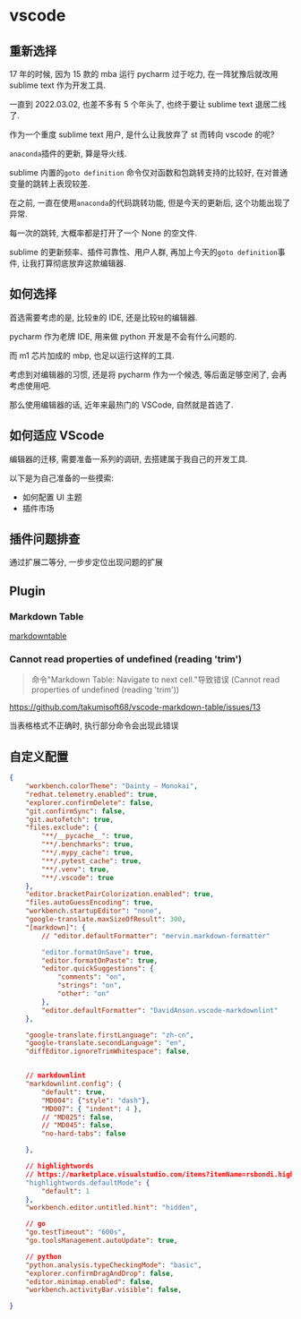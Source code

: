 # vscode

## 重新选择

17 年的时候, 因为 15 款的 mba 运行 pycharm 过于吃力, 在一阵犹豫后就改用 sublime text 作为开发工具.

一直到 2022.03.02, 也差不多有 5 个年头了, 也终于要让 sublime text 退居二线了.

作为一个重度 sublime text 用户, 是什么让我放弃了 st 而转向 vscode 的呢?

`anaconda`插件的更新, 算是导火线.

sublime 内置的`goto definition` 命令仅对函数和包跳转支持的比较好,  在对普通变量的跳转上表现较差.

在之前, 一直在使用`anaconda`的代码跳转功能, 但是今天的更新后, 这个功能出现了异常.

每一次的跳转, 大概率都是打开了一个 None 的空文件.

sublime 的更新频率、插件可靠性、用户人群, 再加上今天的`goto definition`事件, 让我打算彻底放弃这款编辑器.

## 如何选择

首选需要考虑的是, 比较`重`的 IDE, 还是比较`轻`的编辑器.

pycharm 作为老牌 IDE, 用来做 python 开发是不会有什么问题的.

而 m1 芯片加成的 mbp, 也足以运行这样的工具.

考虑到对编辑器的习惯, 还是将 pycharm 作为一个候选, 等后面足够空闲了,  会再考虑使用吧.

那么使用编辑器的话, 近年来最热门的 VSCode, 自然就是首选了.

## 如何适应 VScode

编辑器的迁移, 需要准备一系列的调研, 去搭建属于我自己的开发工具.

以下是为自己准备的一些摸索:

- 如何配置 UI 主题
- 插件市场

## 插件问题排查

通过扩展二等分, 一步步定位出现问题的扩展

## Plugin

### Markdown Table

[markdowntable](https://marketplace.visualstudio.com/items?itemName=TakumiI.markdowntable)

### Cannot read properties of undefined (reading 'trim')

> 命令"Markdown Table: Navigate to next cell."导致错误 (Cannot read properties of undefined (reading 'trim'))

<https://github.com/takumisoft68/vscode-markdown-table/issues/13>

当表格格式不正确时, 执行部分命令会出现此错误

## 自定义配置

```json
{
    "workbench.colorTheme": "Dainty – Monokai",
    "redhat.telemetry.enabled": true,
    "explorer.confirmDelete": false,
    "git.confirmSync": false,
    "git.autofetch": true,
    "files.exclude": {
        "**/__pycache__": true,
        "**/.benchmarks": true,
        "**/.mypy_cache": true,
        "**/.pytest_cache": true,
        "**/.venv": true,
        "**/.vscode": true
    },
    "editor.bracketPairColorization.enabled": true,
    "files.autoGuessEncoding": true,
    "workbench.startupEditor": "none",
    "google-translate.maxSizeOfResult": 300,
    "[markdown]": {
        // "editor.defaultFormatter": "mervin.markdown-formatter"

        "editor.formatOnSave": true,
        "editor.formatOnPaste": true,
        "editor.quickSuggestions": {
            "comments": "on",
            "strings": "on",
            "other": "on"
        },
        "editor.defaultFormatter": "DavidAnson.vscode-markdownlint"
    },

    "google-translate.firstLanguage": "zh-cn",
    "google-translate.secondLanguage": "en",
    "diffEditor.ignoreTrimWhitespace": false,


    // markdownlint
    "markdownlint.config": {
        "default": true,
        "MD004": {"style": "dash"},
        "MD007": { "indent": 4 },
        // "MD025": false,
        // "MD045": false,
        "no-hard-tabs": false

    },

    // highlightwords
    // https://marketplace.visualstudio.com/items?itemName=rsbondi.highlight-words
    "highlightwords.defaultMode": {
        "default": 1
    },
    "workbench.editor.untitled.hint": "hidden",

    // go
    "go.testTimeout": "600s",
    "go.toolsManagement.autoUpdate": true,

    // python
    "python.analysis.typeCheckingMode": "basic",
    "explorer.confirmDragAndDrop": false,
    "editor.minimap.enabled": false,
    "workbench.activityBar.visible": false,

}
```
